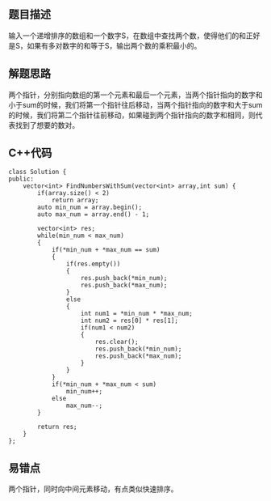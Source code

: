 ## 题目描述

输入一个递增排序的数组和一个数字S，在数组中查找两个数，使得他们的和正好是S，如果有多对数字的和等于S，输出两个数的乘积最小的。

## 解题思路

两个指针，分别指向数组的第一个元素和最后一个元素，当两个指针指向的数字和小于sum的时候，我们将第一个指针往后移动，当两个指针指向的数字和大于sum的时候，我们将第二个指针往前移动，如果碰到两个指针指向的数字和相同，则代表找到了想要的数对。

## C++代码
```
class Solution {
public:
    vector<int> FindNumbersWithSum(vector<int> array,int sum) {
        if(array.size() < 2)
            return array;
        auto min_num = array.begin();
        auto max_num = array.end() - 1;

        vector<int> res;
        while(min_num < max_num)
        {
            if(*min_num + *max_num == sum)
            {
                if(res.empty())
                {
                    res.push_back(*min_num);
                    res.push_back(*max_num);
                }
                else
                {
                    int num1 = *min_num * *max_num;
                    int num2 = res[0] * res[1];
                    if(num1 < num2)
                    {
                        res.clear();
                        res.push_back(*min_num);
                        res.push_back(*max_num);
                    }
                }
            }
            if(*min_num + *max_num < sum)
                min_num++;
            else
                max_num--;
        }

        return res;
    }
};

```

## 易错点
两个指针，同时向中间元素移动，有点类似快速排序。